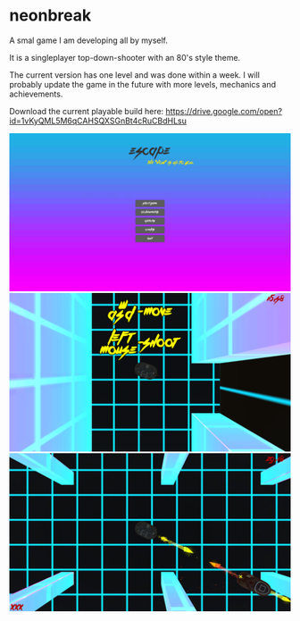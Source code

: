 # neonbreak
A smal game I am developing all by myself.

It is a singleplayer top-down-shooter with an 80's style theme.

The current version has one level and was done within a week.
I will probably update the game in the future with more levels, mechanics and achievements.

Download the current playable build here: https://drive.google.com/open?id=1vKyQML5M6qCAHSQXSGnBt4cRuCBdHLsu

![Alt text](GithubImages/mainmenu.png?raw=true "MainMenu")
![Alt text](GithubImages/spawn.png?raw=true "spawnarea")
![Alt text](GithubImages/level1.png?raw=true "a part of level 1")
